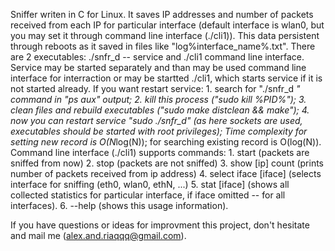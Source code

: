   Sniffer writen in C for Linux.
  It saves IP addresses and number of packets received from each IP for particular interface (default interface is wlan0, but
you may set it through command line interface (./cli1)). This data persistent through reboots as it saved in files like 
"log%interface_name%.txt".
  There are 2 executables: ./snfr_d -- service and ./cli1 command line interface. Service may be started separately and than
may be used command line interface for interraction or may be startted ./cli1, which starts service if it is not started
already.
  If you want restart service:
    1. search for "./snfr_d *" command in "ps aux" output;
    2. kill this process ("sudo kill %PID%");
    3. clean files and rebuild executables ("sudo make distclean && make");
    4. now you can restart service "sudo ./snfr_d" (as here sockets are used, executables should be started with root 
    privileges);
  Time complexity for setting new record is O(N*log(N)); for searching existing record is O(log(N)).
  Command line interface (./cli1) supports commands:
    1. start (packets are sniffed from now)
    2. stop (packets are not sniffed)
    3. show [ip] count (prints number of packets received from ip address)
    4. select iface [iface] (selects interface for sniffing (eth0, wlan0, ethN, ...)
    5. stat [iface] (shows all collected statistics for particular interface, if iface omitted -- for all interfaces).
    6. --help (shows this usage information).

If you have questions or ideas for improvment this project, don't hesitate and mail me (alex.and.riaqqq@gmail.com).
